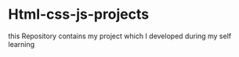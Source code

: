 # Html-css-js-projects
this Repository contains my project which I developed during my self learning
